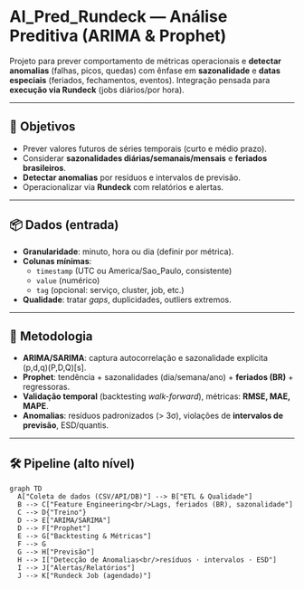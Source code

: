 # AI_Pred_Rundeck — Análise Preditiva (ARIMA & Prophet)

Projeto para prever comportamento de métricas operacionais e **detectar anomalias** (falhas, picos, quedas) com ênfase em **sazonalidade** e **datas especiais** (feriados, fechamentos, eventos). Integração pensada para **execução via Rundeck** (jobs diários/por hora).

---

## 🎯 Objetivos
- Prever valores futuros de séries temporais (curto e médio prazo).
- Considerar **sazonalidades diárias/semanais/mensais** e **feriados brasileiros**.
- **Detectar anomalias** por resíduos e intervalos de previsão.
- Operacionalizar via **Rundeck** com relatórios e alertas.

---

## 📦 Dados (entrada)
- **Granularidade**: minuto, hora ou dia (definir por métrica).
- **Colunas mínimas**:  
  - `timestamp` (UTC ou America/Sao_Paulo, consistente)  
  - `value` (numérico)  
  - `tag` (opcional: serviço, cluster, job, etc.)
- **Qualidade**: tratar *gaps*, duplicidades, outliers extremos.

---

## 🧪 Metodologia
- **ARIMA/SARIMA**: captura autocorrelação e sazonalidade explícita (p,d,q)(P,D,Q)[s].
- **Prophet**: tendência + sazonalidades (dia/semana/ano) + **feriados (BR)** + regressoras.
- **Validação temporal** (backtesting *walk-forward*), métricas: **RMSE, MAE, MAPE**.
- **Anomalias**: resíduos padronizados (> 3σ), violações de **intervalos de previsão**, ESD/quantis.

---

## 🛠️ Pipeline (alto nível)

```mermaid
graph TD
  A["Coleta de dados (CSV/API/DB)"] --> B["ETL & Qualidade"]
  B --> C["Feature Engineering<br/>Lags, feriados (BR), sazonalidade"]
  C --> D{"Treino"}
  D --> E["ARIMA/SARIMA"]
  D --> F["Prophet"]
  E --> G["Backtesting & Métricas"]
  F --> G
  G --> H["Previsão"]
  H --> I["Detecção de Anomalias<br/>resíduos · intervalos · ESD"]
  I --> J["Alertas/Relatórios"]
  J --> K["Rundeck Job (agendado)"]

